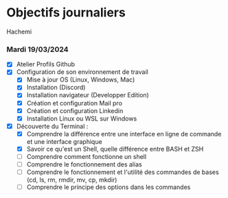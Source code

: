 # Objectifs journaliers

Hachemi

### Mardi 19/03/2024

- [X] Atelier Profils Github
- [X] Configuration de son environnement de travail
  - [X] Mise à jour OS (Linux, Windows, Mac)
  - [X] Installation (Discord)
  - [X] Installation navigateur (Developper Edition)
  - [X] Création et configuration Mail pro
  - [X] Création et configuration Linkedin
  - [X] Installation Linux ou WSL sur Windows
- [X] Découverte du Terminal :
  - [X] Comprendre la différence entre une interface en ligne de commande et une interface graphique
  - [X] Savoir ce qu'est un Shell, quelle différence entre BASH et ZSH
  - [ ] Comprendre comment fonctionne un shell
  - [ ] Comprendre le fonctionnement des alias
  - [ ] Comprendre le fonctionnement et l'utilité des commandes de bases (cd, ls, rm, rmdir, mv, cp, mkdir)
  - [ ] Comprendre le principe des options dans les commandes

